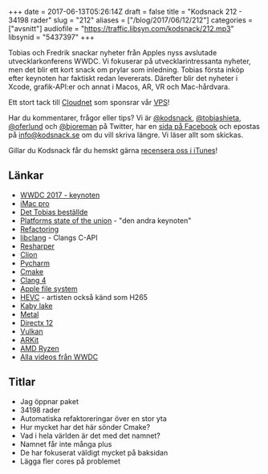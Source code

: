 +++
date = 2017-06-13T05:26:14Z
draft = false
title = "Kodsnack 212 - 34198 rader"
slug = "212"
aliases = ["/blog/2017/06/12/212"]
categories = ["avsnitt"]
audiofile = "https://traffic.libsyn.com/kodsnack/212.mp3"
libsynid = "5437397"
+++

Tobias och Fredrik snackar nyheter från Apples nyss avslutade utvecklarkonferens WWDC. Vi fokuserar på utvecklarintressanta nyheter, men det blir ett kort snack om prylar som inledning. Tobias första inköp efter keynoten har faktiskt redan levererats. Därefter blir det nyheter i Xcode, grafik-API:er och annat i Macos, AR, VR och Mac-hårdvara.

Ett stort tack till [Cloudnet](http://www.cloudnet.se) som sponsrar vår [VPS](http://en.wikipedia.org/wiki/Virtual_private_server)!

Har du kommentarer, frågor eller tips? Vi är [@kodsnack](https://www.twitter.com/kodsnack), [@tobiashieta](https://www.twitter.com/tobiashieta), [@oferlund](https://www.twitter.com/oferlund) och [@bjoreman](https://www.twitter.com/bjoreman) på Twitter, har en [sida på Facebook](https://www.facebook.com/kodsnack) och epostas på [info@kodsnack.se](mailto:info@kodsnack.se) om du vill skriva längre. Vi läser allt som skickas.

Gillar du Kodsnack får du hemskt gärna [recensera oss i iTunes](http://itunes.apple.com/se/podcast/kodsnack/id561631498?l=en)!

## Länkar ##
* [WWDC 2017 - keynoten](https://developer.apple.com/videos/play/wwdc2017/101/)
* [iMac pro](https://www.apple.com/imac-pro/)
* [Det Tobias beställde](https://www.apple.com/shop/product/MQ4G2AM/A/42mm-pride-edition-woven-nylon)
* [Platforms state of the union](https://developer.apple.com/videos/play/wwdc2017/102/) - "den andra keynoten"
* [Refactoring](https://en.wikipedia.org/wiki/Code_refactoring)
* [libclang](https://clang.llvm.org/doxygen/group__CINDEX.html) - Clangs C-API
* [Resharper](https://en.wikipedia.org/wiki/JetBrains#ReSharper_Ultimate)
* [Clion](https://en.wikipedia.org/wiki/JetBrains#CLion)
* [Pycharm](https://en.wikipedia.org/wiki/PyCharm)
* [Cmake](https://en.wikipedia.org/wiki/CMake)
* [Clang 4](http://releases.llvm.org/4.0.0/tools/clang/docs/ReleaseNotes.html)
* [Apple file system](https://en.wikipedia.org/wiki/Apple_File_System)
* [HEVC](https://en.wikipedia.org/wiki/High_Efficiency_Video_Coding) - artisten också känd som H265
* [Kaby lake](https://en.wikipedia.org/wiki/Kaby_Lake)
* [Metal](https://en.wikipedia.org/wiki/Metal_%28API%29)
* [Directx 12](https://en.wikipedia.org/wiki/DirectX#DirectX_12)
* [Vulkan](https://en.wikipedia.org/wiki/Vulkan_%28API%29)
* [ARKit](https://developer.apple.com/arkit/)
* [AMD Ryzen](https://en.wikipedia.org/wiki/Ryzen)
* [Alla videos från WWDC](https://developer.apple.com/videos/wwdc2017/)

## Titlar ##
* Jag öppnar paket
* 34198 rader
* Automatiska refaktoreringar över en stor yta
* Hur mycket har det här sönder Cmake?
* Vad i hela världen är det med det namnet?
* Namnet får inte många plus
* De har fokuserat väldigt mycket på baksidan
* Lägga fler cores på problemet